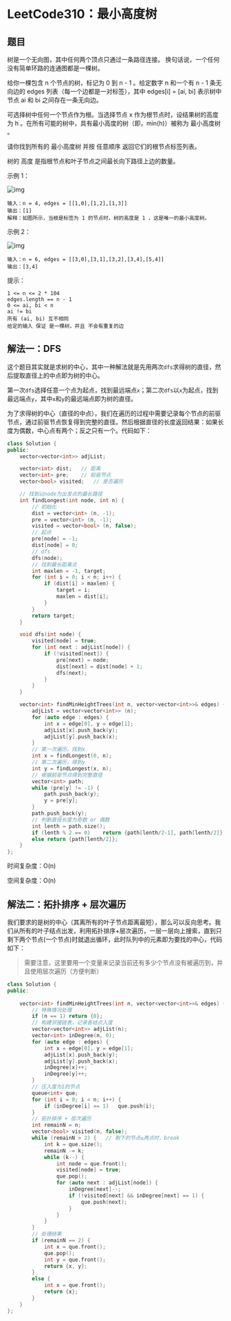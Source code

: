 # LeetCode310：最小高度树

## 题目

树是一个无向图，其中任何两个顶点只通过一条路径连接。 换句话说，一个任何没有简单环路的连通图都是一棵树。

给你一棵包含 n 个节点的树，标记为 0 到 n - 1 。给定数字 n 和一个有 n - 1 条无向边的 edges 列表（每一个边都是一对标签），其中 edges[i] = [ai, bi] 表示树中节点 ai 和 bi 之间存在一条无向边。

可选择树中任何一个节点作为根。当选择节点 x 作为根节点时，设结果树的高度为 h 。在所有可能的树中，具有最小高度的树（即，min(h)）被称为 最小高度树 。

请你找到所有的 最小高度树 并按 任意顺序 返回它们的根节点标签列表。

树的 高度 是指根节点和叶子节点之间最长向下路径上边的数量。

示例 1：

![img](https://assets.leetcode.com/uploads/2020/09/01/e1.jpg)

```
输入：n = 4, edges = [[1,0],[1,2],[1,3]]
输出：[1]
解释：如图所示，当根是标签为 1 的节点时，树的高度是 1 ，这是唯一的最小高度树。
```

示例 2：

![img](https://assets.leetcode.com/uploads/2020/09/01/e2.jpg)

```
输入：n = 6, edges = [[3,0],[3,1],[3,2],[3,4],[5,4]]
输出：[3,4]
```


提示：

```
1 <= n <= 2 * 104
edges.length == n - 1
0 <= ai, bi < n
ai != bi
所有 (ai, bi) 互不相同
给定的输入 保证 是一棵树，并且 不会有重复的边
```

## 解法一：DFS

这个题目其实就是求树的中心，其中一种解法就是先用两次`dfs`求得树的直径，然后提取直径上的中点即为树的中心。

第一次`dfs`选择任意一个点为起点，找到最远端点`x`；第二次`dfs`以`x`为起点，找到最远端点`y`，其中`x`和`y`的最远端点即为树的直径。

为了求得树的中心（直径的中点），我们在遍历的过程中需要记录每个节点的前驱节点，通过前驱节点恢复得到完整的直径。然后根据直径的长度返回结果：如果长度为偶数，中心点有两个；反之只有一个。代码如下：

```c++
class Solution {
public:
    vector<vector<int>> adjList;

    vector<int> dist;   // 距离
    vector<int> pre;    // 前驱节点
    vector<bool> visited;   // 是否遍历

    // 找到以node为出发点的最长路径
    int findLongest(int node, int n) {
        // 初始化
        dist = vector<int> (n, -1);
        pre = vector<int> (n, -1);
        visited = vector<bool> (n, false);
        // 起点        
        pre[node] = -1;
        dist[node] = 0;
        // dfs
        dfs(node);
        // 找到最长距离点
        int maxlen = -1, target;
        for (int i = 0; i < n; i++) {
            if (dist[i] > maxlen) {
                target = i;
                maxlen = dist[i];
            }
        }
        return target;
    }

    void dfs(int node) {
        visited[node] = true;
        for (int next : adjList[node]) {
            if (!visited[next]) {
                pre[next] = node;
                dist[next] = dist[node] + 1;
                dfs(next);
            }
        }
    }

    vector<int> findMinHeightTrees(int n, vector<vector<int>>& edges) {
        adjList = vector<vector<int>> (n);
        for (auto edge : edges) {
            int x = edge[0], y = edge[1];
            adjList[x].push_back(y);
            adjList[y].push_back(x);
        }
        // 第一次遍历，找到x
        int x = findLongest(0, n);
        // 第二次遍历，得到y
        int y = findLongest(x, n);
        // 根据前驱节点得到完整直径
        vector<int> path;
        while (pre[y] != -1) {
            path.push_back(y);
            y = pre[y];
        }
        path.push_back(y);
        // 判断直径长度为奇数 or 偶数
        int lenth = path.size();
        if (lenth % 2 == 0)    return {path[lenth/2-1], path[lenth/2]};
        else return {path[lenth/2]};
    }
};
```

时间复杂度：O(n)

空间复杂度：O(n)

## 解法二：拓扑排序 + 层次遍历

我们要求的是树的中心（其离所有的叶子节点距离最短），那么可以反向思考。我们从所有的叶子结点出发，利用拓扑排序+层次遍历，一层一层向上搜索，直到只剩下两个节点(一个节点)时就退出循环，此时队列中的元素即为要找的中心，代码如下：

> 需要注意，这里要用一个变量来记录当前还有多少个节点没有被遍历到，并且使用层次遍历（方便判断）

```c++
class Solution {
public:
    
    vector<int> findMinHeightTrees(int n, vector<vector<int>>& edges) {
        // 特殊情况处理
        if (n == 1) return {0};
        // 构建邻接链表，记录各结点入度
        vector<vector<int>> adjList(n);
        vector<int> inDegree(n, 0);
        for (auto edge : edges) {
            int x = edge[0], y = edge[1];
            adjList[x].push_back(y);
            adjList[y].push_back(x);
            inDegree[x]++;
            inDegree[y]++;
        }
        // 压入度为1的节点
        queue<int> que;
        for (int i = 0; i < n; i++) {
            if (inDegree[i] == 1)   que.push(i);
        }
        // 拓扑排序 + 层次遍历
        int remainN = n;
        vector<bool> visited(n, false);
        while (remainN > 2) {   // 剩下的节点≤两点时，break
            int k = que.size();
            remainN -= k;
            while (k--) {
                int node = que.front();
                visited[node] = true;
                que.pop();
                for (auto next : adjList[node]) {
                    inDegree[next]--;
                    if (!visited[next] && inDegree[next] == 1) {
                        que.push(next);
                    }
                }
            }
        }
        // 处理结果
        if (remainN == 2) {
            int x = que.front();
            que.pop();
            int y = que.front();
            return {x, y};
        }
        else {
            int x = que.front();
            return {x};
        }
    }
};
```

